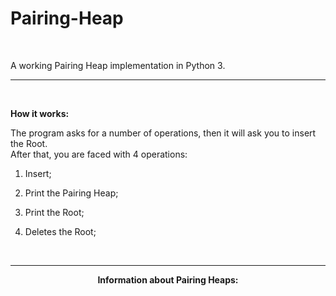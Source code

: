 # Pairing-Heap
<br>

A working Pairing Heap implementation in Python 3.

__________________________
<br>

<b>How it works:</b>

The program asks for a number of operations, then it will ask you to insert the Root.
<br>
After that, you are faced with 4 operations:



1. Insert;

2. Print the Pairing Heap;

3. Print the Root;

4. Deletes the Root;

<br>

_________________________

<p align="center">
<b>Information about Pairing Heaps:</b>
</p>


